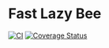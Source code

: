 # Fast Lazy Bee

[![CI](https://github.com/fast-lazy-bee/actions/workflows/ci.yml/badge.svg?branch=main)](https://github.com/cowuake/fast-lazy-bee/actions/workflows/ci.yml?branch=main)
[![Coverage Status](https://coveralls.io/repos/github/cowuake/fast-lazy-bee/badge.svg?branch=main)](https://coveralls.io/github/cowuake/fast-lazy-bee?branch=main)
